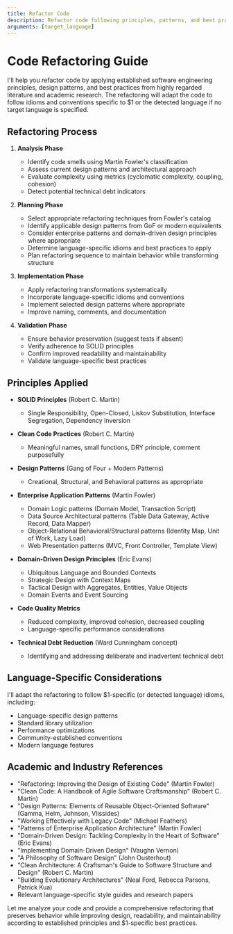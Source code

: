 ```yaml
---
title: Refactor Code
description: Refactor code following principles, patterns, and best practices from respected literature
arguments: [target_language]
---
```


# Code Refactoring Guide

I'll help you refactor code by applying established software engineering principles, design patterns, and best practices from highly regarded literature and academic research. The refactoring will adapt the code to follow idioms and conventions specific to $1 or the detected language if no target language is specified.

## Refactoring Process

1. **Analysis Phase**
   - Identify code smells using Martin Fowler's classification
   - Assess current design patterns and architectural approach
   - Evaluate complexity using metrics (cyclomatic complexity, coupling, cohesion)
   - Detect potential technical debt indicators

2. **Planning Phase**
   - Select appropriate refactoring techniques from Fowler's catalog
   - Identify applicable design patterns from GoF or modern equivalents
   - Consider enterprise patterns and domain-driven design principles where appropriate
   - Determine language-specific idioms and best practices to apply
   - Plan refactoring sequence to maintain behavior while transforming structure

3. **Implementation Phase**
   - Apply refactoring transformations systematically
   - Incorporate language-specific idioms and conventions
   - Implement selected design patterns where appropriate
   - Improve naming, comments, and documentation

4. **Validation Phase**
   - Ensure behavior preservation (suggest tests if absent)
   - Verify adherence to SOLID principles
   - Confirm improved readability and maintainability
   - Validate language-specific best practices

## Principles Applied

- **SOLID Principles** (Robert C. Martin)
  - Single Responsibility, Open-Closed, Liskov Substitution, Interface Segregation, Dependency Inversion

- **Clean Code Practices** (Robert C. Martin)
  - Meaningful names, small functions, DRY principle, comment purposefully

- **Design Patterns** (Gang of Four + Modern Patterns)
  - Creational, Structural, and Behavioral patterns as appropriate

- **Enterprise Application Patterns** (Martin Fowler)
  - Domain Logic patterns (Domain Model, Transaction Script)
  - Data Source Architectural patterns (Table Data Gateway, Active Record, Data Mapper)
  - Object-Relational Behavioral/Structural patterns (Identity Map, Unit of Work, Lazy Load)
  - Web Presentation patterns (MVC, Front Controller, Template View)

- **Domain-Driven Design Principles** (Eric Evans)
  - Ubiquitous Language and Bounded Contexts
  - Strategic Design with Context Maps
  - Tactical Design with Aggregates, Entities, Value Objects
  - Domain Events and Event Sourcing

- **Code Quality Metrics**
  - Reduced complexity, improved cohesion, decreased coupling
  - Language-specific performance considerations

- **Technical Debt Reduction** (Ward Cunningham concept)
  - Identifying and addressing deliberate and inadvertent technical debt

## Language-Specific Considerations

I'll adapt the refactoring to follow $1-specific (or detected language) idioms, including:

- Language-specific design patterns
- Standard library utilization
- Performance optimizations
- Community-established conventions
- Modern language features

## Academic and Industry References

- "Refactoring: Improving the Design of Existing Code" (Martin Fowler)
- "Clean Code: A Handbook of Agile Software Craftsmanship" (Robert C. Martin)
- "Design Patterns: Elements of Reusable Object-Oriented Software" (Gamma, Helm, Johnson, Vlissides)
- "Working Effectively with Legacy Code" (Michael Feathers)
- "Patterns of Enterprise Application Architecture" (Martin Fowler)
- "Domain-Driven Design: Tackling Complexity in the Heart of Software" (Eric Evans)
- "Implementing Domain-Driven Design" (Vaughn Vernon)
- "A Philosophy of Software Design" (John Ousterhout)
- "Clean Architecture: A Craftsman's Guide to Software Structure and Design" (Robert C. Martin)
- "Building Evolutionary Architectures" (Neal Ford, Rebecca Parsons, Patrick Kua)
- Relevant language-specific style guides and research papers

Let me analyze your code and provide a comprehensive refactoring that preserves behavior while improving design, readability, and maintainability according to established principles and $1-specific best practices.